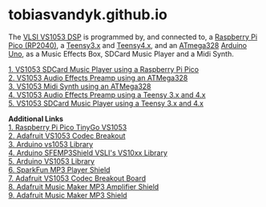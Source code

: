# tobiasvandyk.github.io

The [VLSI VS1053 DSP](https://www.vlsi.fi/en/products/vs1053.html) is programmed by, and connected to, a [Raspberry Pi Pico (RP2040)](https://www.raspberrypi.com/products/raspberry-pi-pico/), a [Teensy3.x](https://www.pjrc.com/store/teensy36.html) and [Teensy4.x](https://www.pjrc.com/store/teensy41.html), and an [ATmega328](https://www.microchip.com/en-us/product/ATmega328) [Arduino Uno](https://docs.arduino.cc/hardware/uno-rev3), as a Music Effects Box, SDCard Music Player and a Midi Synth.

<p class="header">
  <a href="https://github.com/TobiasVanDyk/Pico-MCU-from-Raspberry-Pi/tree/main/Vs1053Pico">1. VS1053 SDCard Music Player using a Raspberry Pi Pico</a> <br /> 
  <a href="https://github.com/TobiasVanDyk/Audio-Effects-Preamp-VS1053b">2. VS1053 Audio Effects Preamp using an ATMega328</a> <br /> 
  <a href="https://github.com/TobiasVanDyk/VS1053-Micro-Midi-Synthesizer">3. VS1053 Midi Synth using an ATMega328</a> <br /> 
  <a href="https://github.com/TobiasVanDyk/VS1053B-Teensy-36-and-41-Music-Effects">4. VS1053 Audio Effects Preamp using a Teensy 3.x and 4.x</a> <br /> 
  <a href="https://github.com/TobiasVanDyk/VS1053B-Teensy36-Teensy41-SDCard-Music-Player">5. VS1053 SDCard Music Player using a Teensy 3.x and 4.x</a> <br /> 
</p>

**Additional Links**<br>
[1. Raspberry Pi Pico TinyGo VS1053](https://github.com/elehobica/pico_tinygo_vs1053)<br>
[2. Adafruit VS1053 Codec Breakout](https://github.com/adafruit/Adafruit_VS1053_Library)<br>
[3. Arduino vs1053 Library](https://mpflaga.github.io/Arduino_Library-vs1053_for_SdFat/)<br>
[4. Arduino SFEMP3Shield VSLI's VS10xx Library](https://github.com/madsci1016/Sparkfun-MP3-Player-Shield-Arduino-Library/)<br>
[5. Arduino VS1053 Library](https://github.com/mpflaga/Arduino_Library-vs1053_for_SdFat)<br>
[6. SparkFun MP3 Player Shield](https://github.com/sparkfun/MP3_Player_Shield/tree/V_1.5)<br>
[7. Adafruit VS1053 Codec Breakout Board](https://www.adafruit.com/product/1381)<br>
[8. Adafruit Music Maker MP3 Amplifier Shield](https://www.adafruit.com/product/1788)<br>
[9. Adafruit Music Maker MP3 Shield](https://www.adafruit.com/product/1790)<br>
